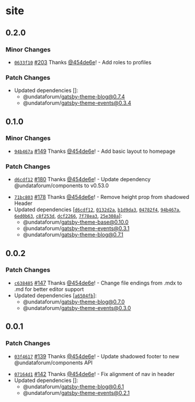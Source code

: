 # site

## 0.2.0

### Minor Changes

- [`0633f10`](https://github.com/UNDataForum/gatsby-themes/commit/0633f1067971fed18a5bc617d52cafeeb089b31d) [#203](https://github.com/UNDataForum/gatsby-themes/pull/203) Thanks [@454de6e](https://github.com/454de6e)! - Add roles to profiles

### Patch Changes

- Updated dependencies []:
  - @undataforum/gatsby-theme-blog@0.7.4
  - @undataforum/gatsby-theme-events@0.3.4

## 0.1.0

### Minor Changes

- [`94b467a`](https://github.com/UNDataForum/gatsby-themes/commit/94b467a2ae6da9d828133b0bd0f9b16e84140642) [#149](https://github.com/UNDataForum/gatsby-themes/pull/149) Thanks [@454de6e](https://github.com/454de6e)! - Add basic layout to homepage

### Patch Changes

- [`d6cdf12`](https://github.com/UNDataForum/gatsby-themes/commit/d6cdf12ef789b0f32678b8213296da06de038930) [#180](https://github.com/UNDataForum/gatsby-themes/pull/180) Thanks [@454de6e](https://github.com/454de6e)! - Update dependency @undataforum/components to v0.53.0

* [`71bc803`](https://github.com/UNDataForum/gatsby-themes/commit/71bc80346b0a620523f4deec68681c75739574f0) [#178](https://github.com/UNDataForum/gatsby-themes/pull/178) Thanks [@454de6e](https://github.com/454de6e)! - Remove height prop from shadowed Header
* Updated dependencies [[`d6cdf12`](https://github.com/UNDataForum/gatsby-themes/commit/d6cdf12ef789b0f32678b8213296da06de038930), [`0132d2a`](https://github.com/UNDataForum/gatsby-themes/commit/0132d2a0ea72ab526b466a472f34bf61da851950), [`b1d9da3`](https://github.com/UNDataForum/gatsby-themes/commit/b1d9da3f1ed6e12bc6b5194dd353c1231c8e6774), [`04782f4`](https://github.com/UNDataForum/gatsby-themes/commit/04782f4e108d7dcfcaa60983adf07604957a5217), [`94b467a`](https://github.com/UNDataForum/gatsby-themes/commit/94b467a2ae6da9d828133b0bd0f9b16e84140642), [`6ed0b63`](https://github.com/UNDataForum/gatsby-themes/commit/6ed0b6380ddd72ebeb8607ed2419e4db937e119f), [`c8f253d`](https://github.com/UNDataForum/gatsby-themes/commit/c8f253d675d79c9959e2d87b83ad835e20c41ad5), [`dcf2266`](https://github.com/UNDataForum/gatsby-themes/commit/dcf22668731ed6c55f373c4f814cd83ed62e8d64), [`7f78ea3`](https://github.com/UNDataForum/gatsby-themes/commit/7f78ea3a414fa4bfacdf0410c46cb5e7336699fe), [`25e308a`](https://github.com/UNDataForum/gatsby-themes/commit/25e308a100d491c5c18efa74b775dd4aa5736553)]:
  - @undataforum/gatsby-theme-base@0.10.0
  - @undataforum/gatsby-theme-events@0.3.1
  - @undataforum/gatsby-theme-blog@0.7.1

## 0.0.2

### Patch Changes

- [`c638485`](https://github.com/UNDataForum/gatsby-themes/commit/c638485f82737523bd274167fc2c567685ce731f) [#147](https://github.com/UNDataForum/gatsby-themes/pull/147) Thanks [@454de6e](https://github.com/454de6e)! - Change file endings from .mdx to .md for better editor support
- Updated dependencies [[`a6504fb`](https://github.com/UNDataForum/gatsby-themes/commit/a6504fb1bc608bdb98e9d4c5cce1e58a53fedfc4)]:
  - @undataforum/gatsby-theme-blog@0.7.0
  - @undataforum/gatsby-theme-events@0.3.0

## 0.0.1

### Patch Changes

- [`03f4617`](https://github.com/UNDataForum/gatsby-themes/commit/03f46179910e83e90b70e7f5bb1e15e9a2a170ac) [#139](https://github.com/UNDataForum/gatsby-themes/pull/139) Thanks [@454de6e](https://github.com/454de6e)! - Update shadowed footer to new @undataforum/components API

* [`07164d1`](https://github.com/UNDataForum/gatsby-themes/commit/07164d1d8aa81a15615a26136fefd7163fe44d01) [#142](https://github.com/UNDataForum/gatsby-themes/pull/142) Thanks [@454de6e](https://github.com/454de6e)! - Fix alignment of nav in header
* Updated dependencies []:
  - @undataforum/gatsby-theme-blog@0.6.1
  - @undataforum/gatsby-theme-events@0.2.1
